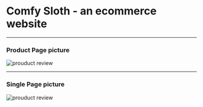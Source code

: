 # Comfy Sloth - an ecommerce website

---

### Product Page picture

![prouduct review]('./src/assets/Capture.PNG')

---

### Single Page picture

![prouduct review]('./src/assets/Capture2.PNG')
